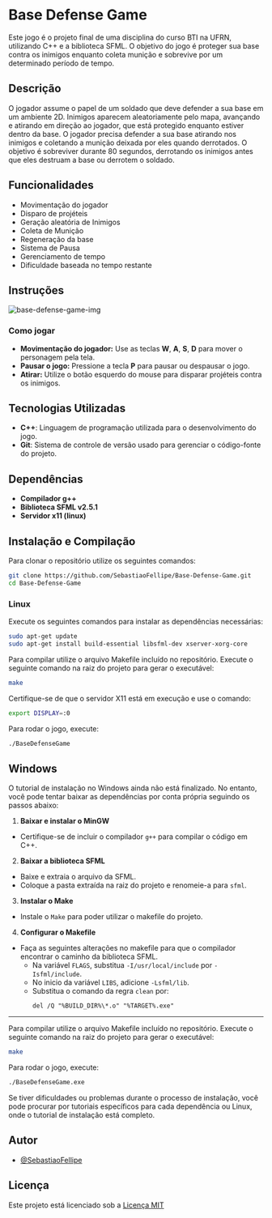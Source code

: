 # Base Defense Game

Este jogo é o projeto final de uma disciplina do curso BTI na UFRN, utilizando C++ e a biblioteca SFML. O objetivo do jogo é proteger sua base contra os inimigos enquanto coleta munição e sobrevive por um determinado período de tempo.

## Descrição

O jogador assume o papel de um soldado que deve defender a sua base em um ambiente 2D. Inimigos aparecem aleatoriamente pelo mapa, avançando e atirando em direção ao jogador, que está protegido enquanto estiver dentro da base. O jogador precisa defender a sua base atirando nos inimigos e coletando a munição deixada por eles quando derrotados. O objetivo é sobreviver durante 80 segundos, derrotando os inimigos antes que eles destruam a base ou derrotem o soldado.

## Funcionalidades

- Movimentação do jogador
- Disparo de projéteis
- Geração aleatória de Inimigos
- Coleta de Munição
- Regeneração da base
- Sistema de Pausa
- Gerenciamento de tempo
- Dificuldade baseada no tempo restante

## Instruções

![base-defense-game-img](https://github.com/user-attachments/assets/dee2b1c2-2c27-4aae-acb3-13799f9dab98)

### Como jogar

- **Movimentação do jogador:** Use as teclas **W**, **A**, **S**, **D** para mover o personagem pela tela.
- **Pausar o jogo:** Pressione a tecla **P** para pausar ou despausar o jogo.
- **Atirar:** Utilize o botão esquerdo do mouse para disparar projéteis contra os inimigos.

## Tecnologias Utilizadas

- **C++**: Linguagem de programação utilizada para o desenvolvimento do jogo.
- **Git**: Sistema de controle de versão usado para gerenciar o código-fonte do projeto.

## Dependências

- **Compilador g++**
- **Biblioteca SFML v2.5.1**
- **Servidor x11 (linux)**

## Instalação e Compilação

Para clonar o repositório utilize os seguintes comandos:
```bash
git clone https://github.com/SebastiaoFellipe/Base-Defense-Game.git
cd Base-Defense-Game
```

### Linux

Execute os seguintes comandos para instalar as dependências necessárias:
```bash
sudo apt-get update
sudo apt-get install build-essential libsfml-dev xserver-xorg-core
```

Para compilar utilize o arquivo Makefile incluído no repositório. Execute o seguinte comando na raiz do projeto para gerar o executável:
```bash
make
```

Certifique-se de que o servidor X11 está em execução e use o comando:
```bash
export DISPLAY=:0
```

Para rodar o jogo, execute:
```bash
./BaseDefenseGame
```

## Windows

O tutorial de instalação no Windows ainda não está finalizado. No entanto, você pode tentar baixar as dependências por conta própria seguindo os passos abaixo:

1. **Baixar e instalar o MinGW**
- Certifique-se de incluir o compilador `g++` para compilar o código em C++.

2. **Baixar a biblioteca SFML**
- Baixe e extraia o arquivo da SFML.
- Coloque a pasta extraída na raiz do projeto e renomeie-a para `sfml`.

3. **Instalar o Make**
- Instale o `Make` para poder utilizar o makefile do projeto.

4. **Configurar o Makefile**
- Faça as seguintes alterações no makefile para que o compilador encontrar o caminho da biblioteca SFML.
  - Na variável `FLAGS`, substitua `-I/usr/local/include` por `-Isfml/include`.
  - No inicio da variável `LIBS`, adicione `-Lsfml/lib`.
  - Substitua o comando da regra `clean` por:
    ```batch
    del /Q "%BUILD_DIR%\*.o" "%TARGET%.exe"
    ```

---
Para compilar utilize o arquivo Makefile incluído no repositório. Execute o seguinte comando na raiz do projeto para gerar o executável:
```bash
make
```

Para rodar o jogo, execute:
```bash
./BaseDefenseGame.exe
```

Se tiver dificuldades ou problemas durante o processo de instalação, você pode procurar por tutoriais específicos para cada dependência ou  Linux, onde o tutorial de instalação está completo.


## Autor

- [@SebastiaoFellipe](https://github.com/SebastiaoFellipe)

## Licença

Este projeto está licenciado sob a [Licença MIT](https://choosealicense.com/licenses/mit/)